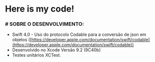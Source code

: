 # Here is my code!

### # SOBRE O DESENVOLVIMENTO:

* Swift 4.0 - Uso do protocolo Codable para a conversão de json em objetos ([https://developer.apple.com/documentation/swift/codable](https://developer.apple.com/documentation/swift/codable))
* Desenvolvido no Xcode Versão 9.2 (9C40b)
* Testes unitários XCTest.

